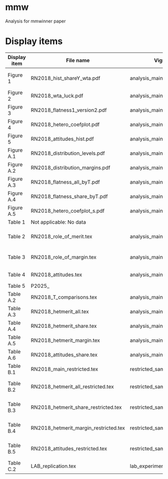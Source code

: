 # mmw
Analysis for mmwinner paper









# Display items

| Display item        | File name           | Vignette         | Chunk name       |
|---------------------|---------------------|------------------|------------------|
| Figure 1            | RN2018_hist_shareY_wta.pdf      |   analysis_main_sample.Rmd   |  Share of earnings given to winner |
| Figure 2            | RN2018_wta_luck.pdf             |   analysis_main_sample.Rmd   |  Winner-take-all vs luck           |
| Figure 3            | RN2018_flatness1_version2.pdf   |   analysis_main_sample.Rmd   |  Role of winning margin            |
| Figure 4            | RN2018_hetero_coefplot.pdf             |   analysis_main_sample.Rmd   |  heterogeneity analysis I          |
| Figure 5            | RN2018_attitudes_hist.pdf              |   analysis_main_sample.Rmd   |  questionnaire responses           |
| Figure A.1          | RN2018_distribution_levels.pdf  |   analysis_main_sample.Rmd   |  distributions I                   |
| Figure A.2          | RN2018_distribution_margins.pdf |   analysis_main_sample.Rmd   |  distributions II                  |
| Figure A.3          | RN2018_flatness_all_byT.pdf     |   analysis_main_sample.Rmd   |  role of winning margin take-all   |
| Figure A.4          | RN2018_flatness_share_byT.pdf   |   analysis_main_sample.Rmd   |  role of winning margin share      |
| Figure A.5          | RN2018_hetero_coefplot_s.pdf           |   analysis_main_sample.Rmd   |  heterogeneity analysis II         |
| Table 1             | Not applicable: No data         |                              |                                    |
| Table 2             | RN2018_role_of_merit.tex        |   analysis_main_sample.Rmd   |  role of merit for inqeuality acceptance |
| Table 3             | RN2018_role_of_margin.tex       |   analysis_main_sample.Rmd   |  role of margin for inqeuality acceptance |
| Table 4             | RN2018_attitudes.tex            |   analysis_main_sample.Rmd   |  general attitudes                |
| Table 5             | P2025_
| Table A.2           | RN2018_T_comparisons.tex        |   analysis_main_sample.Rmd   |  comparisons of treatments |
| Table A.3           | RN2018_hetmerit_all.tex         |   analysis_main_sample.Rmd   |  heterogeneous merit all   |
| Table A.4           | RN2018_hetmerit_share.tex       |   analysis_main_sample.Rmd   |  heterogeneous merit share |
| Table A.5           | RN2018_hetmerit_margin.tex      |   analysis_main_sample.Rmd   |  heterogeneous merit margin|
| Table A.6           | RN2018_attitudes_share.tex      |   analysis_main_sample.Rmd   |  general attitudes share   |
| Table B.1           | RN2018_main_restricted.tex      |   restricted_sample_2018.Rmd |  main_restricted           |
| Table B.2           | RN2018_hetmerit_all_restricted.tex | restricted_sample_2018.Rmd | heterogeneous merit all restricted |
| Table B.3           | RN2018_hetmerit_share_restricted.tex | restricted_sample_2018.Rmd | heterogeneous merit share restricted |
| Table B.4           | RN2018_hetmerit_margin_restricted.tex | restricted_sample_2018.Rmd | heterogeneous merit margin restricted |
| Table B.5           | RN2018_attitudes_restricted.tex | restricted_sample_2018.Rmd | general attitudes restricted | 
| Table C.2           | LAB_replication.tex | lab_experiment.Rmd | replication of main |